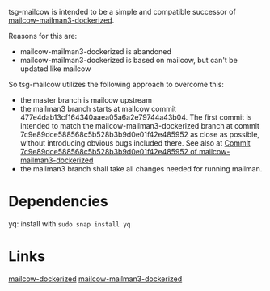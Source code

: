 tsg-mailcow is intended to be a simple and compatible successor of [mailcow-mailman3-dockerized](https://github.com/Shadowghost/mailcow-mailman3-dockerized).
 
Reasons for this are: 
- mailcow-mailman3-dockerized is abandoned
- mailcow-mailman3-dockerized is based on mailcow, but can't be updated like mailcow
 
So tsg-mailcow utilizes the following approach to overcome this:
- the master branch is mailcow upstream
- the mailman3 branch starts at mailcow commit 477e4dab13cf164340aaea05a6a2e79744a43b04. The first commit is intended to match the mailcow-mailman3-dockerized branch at commit 7c9e89dce588568c5b528b3b9d0e01f42e485952 as close as possible, without introducing obvious bugs included there. See also at [Commit 7c9e89dce588568c5b528b3b9d0e01f42e485952 of mailcow-mailman3-dockerized](https://github.com/Shadowghost/mailcow-mailman3-dockerized/tree/7c9e89dce588568c5b528b3b9d0e01f42e485952)
- the mailman3 branch shall take all changes needed for running mailman.



# Dependencies
yq: install with ```sudo snap install yq```


# Links

[mailcow-dockerized](https://github.com/mailcow/mailcow-dockerized)
[mailcow-mailman3-dockerized](https://github.com/Shadowghost/mailcow-mailman3-dockerized)


